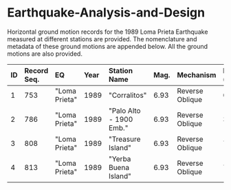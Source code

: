 # Earthquake-Analysis-and-Design
Horizontal ground motion records for the 1989 Loma Prieta Earthquake measured at different stations 
are provided. The nomenclature and metadata of these ground motions are appended below. All 
the ground motions are also provided.


| ID  | Record Seq. | EQ             | Year | Station Name         | Mag. | Mechanism      | Rjb (km) | Rrup (km) | Vs30 (m/s) | Horizontal-1 Acc. Filename | Horizontal-2 Acc. Filename |
| :-- | :---------- | :------------- | :--- | :------------------- | :--- | :------------- | :------- | :-------- | :--------- | :------------------------- | :------------------------- |
| 1   | 753         | "Loma Prieta"  | 1989 | "Corralitos"         | 6.93 | Reverse Oblique | 0.16     | 3.85      | 462.24     | RSN753_LOMAP_CLS000.AT2    | RSN753_LOMAP_CLS090.AT2    |
| 2   | 786         | "Loma Prieta"  | 1989 | "Palo Alto - 1900 Emb." | 6.93 | Reverse Oblique | 30.56    | 30.81     | 209.87     | RSN766_LOMAP_PAE055.AT2    | RSN766_LOMAP_PAE325.AT2    |
| 3   | 808         | "Loma Prieta"  | 1989 | "Treasure Island"    | 6.93 | Reverse Oblique | 77.32    | 77.42     | 155.11     | RSN808_LOMAP_TRI000.AT2    | RSN808_LOMAP_TRI090.AT2    |
| 4   | 813         | "Loma Prieta"  | 1989 | "Yerba Buena Island" | 6.93 | Reverse Oblique | 75.07    | 75.17     | 659.81     | RSN813_LOMAP_YBI000.AT2    | RSN813_LOMAP_YBI090.AT2    |